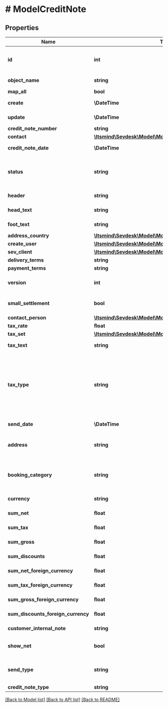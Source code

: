 # # ModelCreditNote

## Properties

Name | Type | Description | Notes
------------ | ------------- | ------------- | -------------
**id** | **int** | The creditNote id. &lt;span style&#x3D;&#39;color:red&#39;&gt;Required&lt;/span&gt; if you want to create/update an credit note position for an existing credit note\&quot; | [optional]
**object_name** | **string** | The creditNote object name | [default to 'CreditNote']
**map_all** | **bool** |  |
**create** | **\DateTime** | Date of creditNote creation | [optional] [readonly]
**update** | **\DateTime** | Date of last creditNote update | [optional] [readonly]
**credit_note_number** | **string** | The creditNote number |
**contact** | [**\Itsmind\Sevdesk\Model\ModelCreditNoteContact**](ModelCreditNoteContact.md) |  |
**credit_note_date** | **\DateTime** | Needs to be provided as timestamp or dd.mm.yyyy |
**status** | **string** | Please have a look in       &lt;a href&#x3D;&#39;https://api.sevdesk.de/#section/Types-and-status-of-credit-notes&#39;&gt;status of credit note&lt;/a&gt;      to see what the different status codes mean |
**header** | **string** | Normally consist of prefix plus the creditNote number |
**head_text** | **string** | Certain html tags can be used here to format your text | [optional]
**foot_text** | **string** | Certain html tags can be used here to format your text | [optional]
**address_country** | [**\Itsmind\Sevdesk\Model\ModelCreditNoteAddressCountry**](ModelCreditNoteAddressCountry.md) |  |
**create_user** | [**\Itsmind\Sevdesk\Model\ModelCreditNoteCreateUser**](ModelCreditNoteCreateUser.md) |  | [optional]
**sev_client** | [**\Itsmind\Sevdesk\Model\ModelCreditNoteSevClient**](ModelCreditNoteSevClient.md) |  | [optional]
**delivery_terms** | **string** | Delivery terms of the creditNote | [optional]
**payment_terms** | **string** | Payment terms of the creditNote | [optional]
**version** | **int** | Version of the creditNote.&lt;br&gt;      Can be used if you have multiple drafts for the same creditNote.&lt;br&gt;      Should start with 0 | [optional]
**small_settlement** | **bool** | Defines if the client uses the small settlement scheme.      If yes, the creditNote must not contain any vat | [optional]
**contact_person** | [**\Itsmind\Sevdesk\Model\ModelCreditNoteContactPerson**](ModelCreditNoteContactPerson.md) |  |
**tax_rate** | **float** | Is overwritten by creditNote position tax rates |
**tax_set** | [**\Itsmind\Sevdesk\Model\ModelCreditNoteTaxSet**](ModelCreditNoteTaxSet.md) |  | [optional]
**tax_text** | **string** | A common tax text would be &#39;Umsatzsteuer 19%&#39; |
**tax_type** | **string** | Tax type of the creditNote. There are four tax types: 1. default - Umsatzsteuer ausweisen 2. eu - Steuerfreie innergemeinschaftliche Lieferung (Europäische Union) 3. noteu - Steuerschuldnerschaft des Leistungsempfängers (außerhalb EU, z. B. Schweiz) 4. custom - Using custom tax set 5. ss - Not subject to VAT according to §19 1 UStG Tax rates are heavily connected to the tax type used. |
**send_date** | **\DateTime** | The date the creditNote was sent to the customer | [optional]
**address** | **string** | Complete address of the recipient including name, street, city, zip and country.&lt;br&gt;       Line breaks can be used and will be displayed on the invoice pdf. | [optional]
**booking_category** | **string** | defines the booking category, for more information see the section \&quot;&lt;a href&#x3D;&#39;https://api.sevdesk.de/#section/Credit-note-booking-categories&#39;&gt;Credit note booking categories&lt;/a&gt;\&quot; | [optional]
**currency** | **string** | Currency used in the creditNote. Needs to be currency code according to ISO-4217 |
**sum_net** | **float** | Net sum of the creditNote | [optional] [readonly]
**sum_tax** | **float** | Tax sum of the creditNote | [optional] [readonly]
**sum_gross** | **float** | Gross sum of the creditNote | [optional] [readonly]
**sum_discounts** | **float** | Sum of all discounts in the creditNote | [optional] [readonly]
**sum_net_foreign_currency** | **float** | Net sum of the creditNote in the foreign currency | [optional] [readonly]
**sum_tax_foreign_currency** | **float** | Tax sum of the creditNote in the foreign currency | [optional] [readonly]
**sum_gross_foreign_currency** | **float** | Gross sum of the creditNote in the foreign currency | [optional] [readonly]
**sum_discounts_foreign_currency** | **float** | Discounts sum of the creditNote in the foreign currency | [optional] [readonly]
**customer_internal_note** | **string** | Internal note of the customer. Contains data entered into field &#39;Referenz/Bestellnummer&#39; | [optional]
**show_net** | **bool** | If true, the net amount of each position will be shown on the creditNote. Otherwise gross amount | [optional]
**send_type** | **string** | Type which was used to send the creditNote. IMPORTANT: Please refer to the creditNote section of the       *     API-Overview to understand how this attribute can be used before using it! | [optional]
**credit_note_type** | **string** | Type of the creditNote. | [optional]

[[Back to Model list]](../../README.md#models) [[Back to API list]](../../README.md#endpoints) [[Back to README]](../../README.md)
